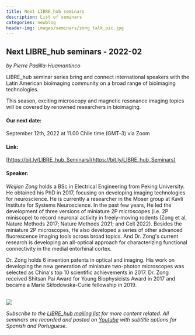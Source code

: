 ```yaml
---
title: Next LIBRE_hub seminars
description: List of seminars
categories: newblog
header-img: images/seminars/zong_talk_pic.jpg
---
```


## Next LIBRE_hub seminars - 2022-02
*by Pierre Padilla-Huamantinco*

LIBRE_hub seminar series bring and connect international speakers with the Latin American bioimaging community on a broad range of bioimaging technologies.

This season, exciting microscopy and magnetic resonance imaging topics will be covered by renowned researchers in bioimaging.

#### Our next date:
September 12th, 2022 at 11.00 Chile time (GMT-3) via Zoom

#### Link:
[https://bit.ly/LIBRE_hub_Seminars](https://bit.ly/LIBRE_hub_Seminars)

#### Speaker:
*Weijian Zong* holds a BSc in Electrical Engineering from Peking University. He obtained his PhD in 2017, focusing on developing imaging technologies for neuroscience. He is currently a researcher in the Moser group at Kavli Institute for Systems Neuroscience. In the past few years, He led the development of three versions of miniature 2P microscopes (i.e. 2P miniscope) to record neuronal activity in freely-moving rodents (Zong et al, Nature Methods 2017; Nature Methods 2021; and Cell 2022). Besides the miniature 2P microscopes, He also developed a series of other advanced fluorescence imaging tools across broad topics. And Dr. Zong's current research is developing an all-optical approach for characterizing functional connectivity in the medial entorhinal cortex.

Dr. Zong holds 6 invention patents in optical and imaging. His work on developing the new generation of miniature two-photon microscopes was selected as China's top 10 scientific achievements in 2017.  Dr. Zong received Shitsan Pai Award for Young Biophysicists Award in 2017 and became a Marie Skłodowska-Curie fellowship in 2019.

<br>

<img src="{{site.baseurl}}/images/seminars/zong_talk_pic2.jpg" data-action="zoom">

<br>

*Subscribe to the [LIBRE_hub mailing list](https://mailchi.mp/2efa11be3d6b/libre_hub) for more content related. All seminars are recorded and posted on [Youtube](https://www.youtube.com/channel/UCKaffupDA8KKrDE0rd668Xw) with subtitle options for Spanish and Portuguese.*

